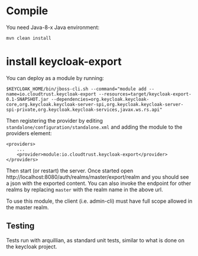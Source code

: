 # Compile

You need Java-8-x Java environment:
```
mvn clean install
```
# install keycloak-export

You can deploy as a module by running:

    $KEYCLOAK_HOME/bin/jboss-cli.sh --command="module add --name=io.cloudtrust.keycloak-export --resources=target/keycloak-export-0.1-SNAPSHOT.jar --dependencies=org.keycloak.keycloak-core,org.keycloak.keycloak-server-spi,org.keycloak.keycloak-server-spi-private,org.keycloak.keycloak-services,javax.ws.rs.api"

Then registering the provider by editing `standalone/configuration/standalone.xml` and adding the module to the providers element:

    <providers>
        ...
        <provider>module:io.cloudtrust.keycloak-export</provider>
    </providers>

Then start (or restart) the server. Once started open http://localhost:8080/auth/realms/master/export/realm and you should see a json with the exported content.
You can also invoke the endpoint for other realms by replacing `master` with the realm name in the above url.

To use this module, the client (i.e. admin-cli) must have full scope allowed in the master realm.

## Testing

Tests run with arquillian, as standard unit tests, similar to what is done on the keycloak project.
